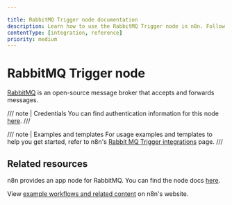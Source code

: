 ```yaml
---

title: RabbitMQ Trigger node documentation
description: Learn how to use the RabbitMQ Trigger node in n8n. Follow technical documentation to integrate RabbitMQ Trigger node into your workflows.
contentType: [integration, reference]
priority: medium
---
```


# RabbitMQ Trigger node

[RabbitMQ](https://www.rabbitmq.com) is an open-source message broker that accepts and forwards messages.

/// note | Credentials
You can find authentication information for this node [here](/integrations/builtin/credentials/rabbitmq.md).
///

/// note | Examples and templates
For usage examples and templates to help you get started, refer to n8n's [Rabbit MQ Trigger integrations](https://n8n.io/integrations/rabbitmq-trigger/) page.
///

## Related resources

n8n provides an app node for RabbitMQ. You can find the node docs [here](/integrations/builtin/app-nodes/n8n-nodes-base.rabbitmq.md).

View [example workflows and related content](https://n8n.io/integrations/rabbitmq-trigger/) on n8n's website.
